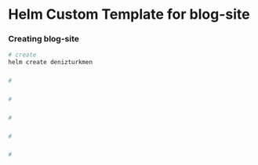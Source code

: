# Helm Custom Template for blog-site

### Creating blog-site
``` bash
# create
helm create denizturkmen

```


### 
``` bash
# 

```

### 
``` bash
# 

```


### 
``` bash
# 

```

### 
``` bash
# 

```

### 
``` bash
# 

```